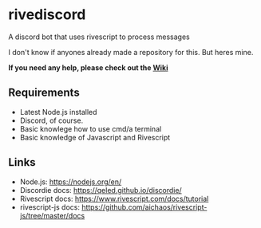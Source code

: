 # rivediscord

A discord bot that uses rivescript to process messages

I don't know if anyones already made a repository for this. But heres mine.

**If you need any help, please check out the [Wiki](https://github.com/freakmoch/rivediscord/wiki)**

## Requirements

- Latest Node.js installed
- Discord, of course.
- Basic knowlege how to use cmd/a terminal
- Basic knowledge of Javascript and Rivescript

## Links

- Node.js: https://nodejs.org/en/
- Discordie docs: https://qeled.github.io/discordie/
- Rivescript docs: https://www.rivescript.com/docs/tutorial
- rivescript-js docs: https://github.com/aichaos/rivescript-js/tree/master/docs
